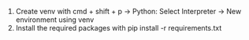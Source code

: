 1. Create venv with cmd + shift + p -> Python: Select Interpreter -> New environment using venv
2. Install the required packages with pip install -r requirements.txt